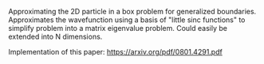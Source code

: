 Approximating the 2D particle in a box problem for generalized boundaries. Approximates the wavefunction using a basis of "little sinc functions" to simplify problem into a matrix eigenvalue problem. Could easily be extended into N dimensions.

Implementation of this paper: https://arxiv.org/pdf/0801.4291.pdf
